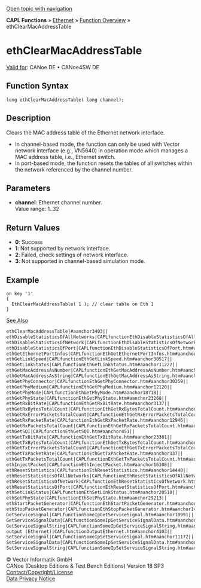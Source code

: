 [Open topic with navigation](../../../../../CANoeDEFamily.htm#Topics/CAPLFunctions/IP/Functions/CAPLfunctionEthClearMacAddressTable.md)

**CAPL Functions** » [Ethernet](../CAPLEthernetStartPage.md) » [Function Overview](../CAPLfunctionsIPOverview.md) » ethClearMacAddressTable

# ethClearMacAddressTable

[Valid for](../../../Shared/FeatureAvailability.md): CANoe DE • CANoe4SW DE

## Function Syntax

```plaintext
long ethClearMacAddressTable( long channel);
```

## Description

Clears the MAC address table of the Ethernet network interface.

- In channel-based mode, the function can only be used with Vector network interface (e.g., VN5640) in operation mode which manages a MAC address table, i.e., Ethernet switch.
- In port-based mode, the function resets the tables of all switches within the network referenced by the channel number.

## Parameters

- **channel**: Ethernet channel number.  
  Value range: 1..32

## Return Values

- **0**: Success
- **1**: Not supported by network interface.
- **2**: Failed, check settings of network interface.
- **3**: Not supported in channel-based simulation mode.

## Example

```plaintext
on key '1'
{
  EthClearMacAddressTable( 1 ); // clear table on Eth 1
}
```

[See Also](javascript:void(0);)

```markdown
ethClearMacAddressTable|#aanchor3403||
ethDisableStatisticsOfAllNetworks|CAPLfunctionEthDisableStatisticsOfAllNetworks.htm#aanchor16238||
ethDisableStatisticsOfNetwork|CAPLfunctionEthDisableStatisticsOfNetwork.htm#aanchor15476||
ethDisableStatisticsOfPort|CAPLfunctionEthDisableStatisticsOfPort.htm#aanchor21071||
ethGetEthernetPortInfos|CAPLfunctionEthGetEthernetPortInfos.htm#aanchor24576||
ethGetLinkSpeed|CAPLfunctionEthGetLinkSpeed.htm#aanchor30517||
ethGetLinkStatus|CAPLfunctionEthGetLinkStatus.htm#aanchor11222||
ethGetMacAddressAsNumber|CAPLfunctionEthGetMacAddressAsNumber.htm#aanchor5705||
ethGetMacAddressAsString|CAPLfunctionEthGetMacAddressAsString.htm#aanchor24343||
ethGetPhyConnector|CAPLfunctionEthGetPhyConnector.htm#aanchor30259||
ethGetPhyMedium|CAPLfunctionEthGetPhyMedium.htm#aanchor12120||
ethGetPhyMode|CAPLfunctionEthGetPhyMode.htm#aanchor18718||
ethGetPhyState|CAPLfunctionEthGetPhyState.htm#aanchor23268||
ethGetRxBitRate|CAPLfunctionEthGetRxBitRate.htm#aanchor3137||
ethGetRxBytesTotalCount|CAPLfunctionEthGetRxBytesTotalCount.htm#aanchor4367||
ethGetRxErrorPacketsTotalCount|CAPLfunctionEthGetRxErrorPacketsTotalCount.htm#aanchor3642||
ethGetRxPacketRate|CAPLfunctionEthGetRxPacketRate.htm#aanchor12946||
ethGetRxPacketsTotalCount|CAPLfunctionEthGetRxPacketsTotalCount.htm#aanchor5448||
ethGetSQI|CAPLfunctionEthGetSQI.htm#aanchor451||
ethGetTxBitRate|CAPLfunctionEthGetTxBitRate.htm#aanchor23301||
ethGetTxBytesTotalCount|CAPLfunctionEthGetTxBytesTotalCount.htm#aanchor7286||
ethGetTxErrorPacketsTotalCount|CAPLfunctionEthGetTxErrorPacketsTotalCount.htm#aanchor28008||
ethGetTxPacketRate|CAPLfunctionEthGetTxPacketRate.htm#aanchor337||
ethGetTxPacketsTotalCount|CAPLfunctionEthGetTxPacketsTotalCount.htm#aanchor24314||
ethInjectPacket|CAPLfunctionEthInjectPacket.htm#aanchor16108||
ethResetStatistics|CAPLfunctionEthResetStatistics.htm#aanchor14440||
ethResetStatisticsOfAllNetworks|CAPLfunctionEthResetStatisticsOfAllNetworks.htm#aanchor14034||
ethResetStatisticsOfNetwork|CAPLfunctionEthResetStatisticsOfNetwork.htm#aanchor3246||
ethResetStatisticsOfPort|CAPLfunctionEthResetStatisticsOfPort.htm#aanchor9834||
ethSetLinkStatus|CAPLfunctionEthSetLinkStatus.htm#aanchor20510||
ethSetPhyState|CAPLfunctionEthSetPhyState.htm#aanchor29213||
ethStartPacketGenerator|CAPLfunctionEthStartPacketGenerator.htm#aanchor17264||
ethStopPacketGenerator|CAPLfunctionEthStopPacketGenerator.htm#aanchor14139||
GetServiceSignal|CAPLfunctionSomeIpGetServiceSignal.htm#aanchor10991||
GetServiceSignalData|CAPLfunctionSomeIpGetServiceSignalData.htm#aanchor3987||
GetServiceSignalString|CAPLfunctionSomeIpGetServiceSignalString.htm#aanchor25810||
output (Ethernet)|CAPLfunctionOutputEthernet.htm#aanchor4103||
SetServiceSignal|CAPLfunctionSomeIpSetServiceSignal.htm#aanchor11172||
SetServiceSignalData|CAPLfunctionSomeIpSetServiceSignalData.htm#aanchor2624||
SetServiceSignalString|CAPLfunctionSomeIpSetServiceSignalString.htm#aanchor5165
```

© Vector Informatik GmbH  
CANoe (Desktop Editions & Test Bench Editions) Version 18 SP3  
[Contact/Copyright/License](../../../Shared/ContactCopyrightLicense.md)  
[Data Privacy Notice](https://www.vector.com/int/en/company/get-info/privacy-policy/)
